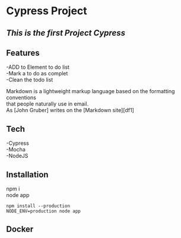 <h1 class="code-line" data-line-start=0 data-line-end=1 ><a id="Cypress_Project_0"></a>Cypress Project</h1>
<h2 class="code-line" data-line-start=1 data-line-end=2 ><a id="_This_is_the_first_Project_Cypress__1"></a><em>This is the first Project Cypress</em></h2>
<h2 class="code-line" data-line-start=4 data-line-end=5 ><a id="Features_4"></a>Features</h2>
<p class="has-line-data" data-line-start="6" data-line-end="9">-ADD to Element to do list<br>
-Mark a to do as complet<br>
-Clean the todo list</p>
<p class="has-line-data" data-line-start="10" data-line-end="13">Markdown is a lightweight markup language based on the formatting conventions<br>
that people naturally use in email.<br>
As [John Gruber] writes on the [Markdown site][df1]</p>
<h2 class="code-line" data-line-start=15 data-line-end=16 ><a id="Tech_15"></a>Tech</h2>
<p class="has-line-data" data-line-start="16" data-line-end="19">-Cypress<br>
-Mocha<br>
-NodeJS</p>
<h2 class="code-line" data-line-start=20 data-line-end=21 ><a id="Installation_20"></a>Installation</h2>
<p class="has-line-data" data-line-start="22" data-line-end="24">npm i<br>
node app</p>
<pre><code class="has-line-data" data-line-start="26" data-line-end="29" class="language-sh">npm install --production
NODE_ENV=production node app
</code></pre>
<h2 class="code-line" data-line-start=33 data-line-end=34 ><a id="Docker_33"></a>Docker</h2>
